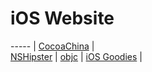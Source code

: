 # iOS Website
----- | 
[CocoaChina](http://www.cocoachina.com/) |  
[NSHipster](http://nshipster.cn/) | 
[objc](https://www.objc.io/) | 
[iOS Goodies](http://ios-goodies.com/) | 

